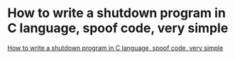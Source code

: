 # How to write a shutdown program in C language, spoof code, very simple
[How to write a shutdown program in C language, spoof code, very simple](https://aiwithcloud.com/2022/09/19/how_to_write_a_shutdown_program_in_c_language_spoof_code_very_simple/)